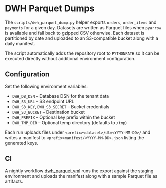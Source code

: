 # DWH Parquet Dumps

The `scripts/dwh_parquet_dump.py` helper exports `orders`, `order_items` and
`payments` for a given day. Datasets are written as Parquet files when
`pyarrow` is available and fall back to gzipped CSV otherwise. Each dataset is
partitioned by date and uploaded to an S3-compatible bucket along with a daily
manifest.

The script automatically adds the repository root to ``PYTHONPATH`` so it can
be executed directly without additional environment configuration.

## Configuration

Set the following environment variables:

- `DWH_DB_DSN` – Database DSN for the tenant data
- `DWH_S3_URL` – S3 endpoint URL
- `DWH_S3_KEY`, `DWH_S3_SECRET` – Bucket credentials
- `DWH_S3_BUCKET` – Destination bucket
- `DWH_PREFIX` – Optional key prefix within the bucket
- `DWH_TMP_DIR` – Optional temp directory (defaults to `/tmp`)

Each run uploads files under `<prefix><dataset>/dt=<YYYY-MM-DD>/` and writes a
manifest to `<prefix>manifest/<YYYY-MM-DD>.json` listing the generated keys.

## CI

A nightly workflow [dwh_parquet.yml](../.github/workflows/dwh_parquet.yml) runs the export
against the staging environment and uploads the manifest along with a sample
Parquet file as artifacts.
